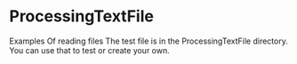 # ProcessingTextFile
Examples Of reading files
The test file is in the ProcessingTextFile directory.
You can use that to test or create your own. 

